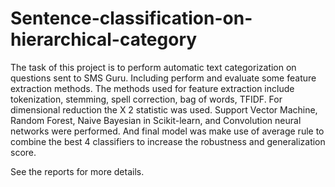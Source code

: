 # Sentence-classification-on-hierarchical-category


The task of this project is to perform automatic text categorization on questions sent to SMS Guru.
Including perform and evaluate some feature extraction methods. The methods used for feature extraction
include tokenization, stemming, spell correction, bag of words, TFIDF. For dimensional reduction the X 2
statistic was used. Support Vector Machine, Random Forest, Naive Bayesian in Scikit-learn, and
Convolution neural networks were performed. And final model was make use of average rule to combine
the best 4 classifiers to increase the robustness and generalization score.

See the reports for more details.
